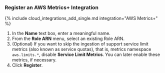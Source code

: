 ### Register an AWS Metrics+ Integration

{% include cloud_integrations_add_single.md integration="AWS Metrics+" %}

1. In the **Name** text box, enter a meaningful name.
2. From the **Role ARN** menu, select an existing Role ARN.
3. (Optional) If you want to skip the ingestion of support service limit metrics (also known as service quotas), that is, metrics namespace `aws.limits.*`, disable **Service Limit Metrics**. You can later enable these metrics, if necessary.
4. Click **Register**. 
